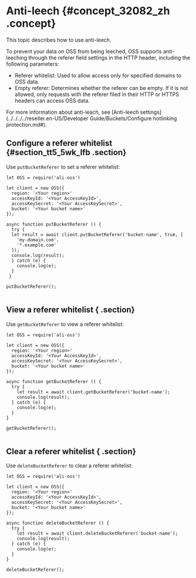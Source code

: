 # Anti-leech {#concept_32082_zh .concept}

This topic describes how to use anti-leech.

To prevent your data on OSS from being leeched, OSS supports anti-leeching through the referer field settings in the HTTP header, including the following parameters:

-   Referer whitelist: Used to allow access only for specified domains to OSS data.
-   Empty referer: Determines whether the referer can be empty. If it is not allowed, only requests with the referer filed in their HTTP or HTTPS headers can access OSS data.

For more information about anti-leach, see [Anti-leech settings](../../../../reseller.en-US/Developer Guide/Buckets/Configure hotlinking protection.md#).

## Configure a referer whitelist {#section_tt5_5wk_lfb .section}

Use `putBucketReferer` to set a referer whitelist:

```language-js
let OSS = require('ali-oss')

let client = new OSS({
  region: '<Your region>'
  accessKeyId: '<Your AccessKeyId>',
  accessKeySecret: '<Your AccessKeySecret>',
  bucket: '<Your bucket name>'
});

async function putBucketReferer () {
  try {
  let result = await client.putBucketReferer('bucket-name', true, [
    'my-domain.com',
    '*.example.com'
  ]);
  console.log(result);
  } catch (e) {
    console.log(e);
  }
 }
 
putBucketReferer();
			
```

## View a referer whitelist { .section}

Use `getBucketReferer` to view a referer whitelist:

```language-js
let OSS = require('ali-oss')

let client = new OSS({
  region: '<Your region>'
  accessKeyId: '<Your AccessKeyId>',
  accessKeySecret: '<Your AccessKeySecret>',
  bucket: '<Your bucket name>'
});

async function getBucketReferer () {
  try {
    let result = await client.getBucketReferer('bucket-name');
	console.log(result);
  } catch (e) {
    console.log(e);
  }
}

getBucketReferer();
			
```

## Clear a referer whitelist { .section}

Use `deleteBucketReferer` to clear a referer whitelist:

```language-js
let OSS = require('ali-oss')

let client = new OSS({
  region: '<Your region>'
  accessKeyId: '<Your AccessKeyId>',
  accessKeySecret: '<Your AccessKeySecret>',
  bucket: '<Your bucket name>'
});

async function deleteBucketReferer () {
  try {
    let result = await client.deleteBucketReferer('bucket-name');
    console.log(result);
  } catch (e) {
    console.log(e);
  }
}

deleteBucketReferer();
			
```

